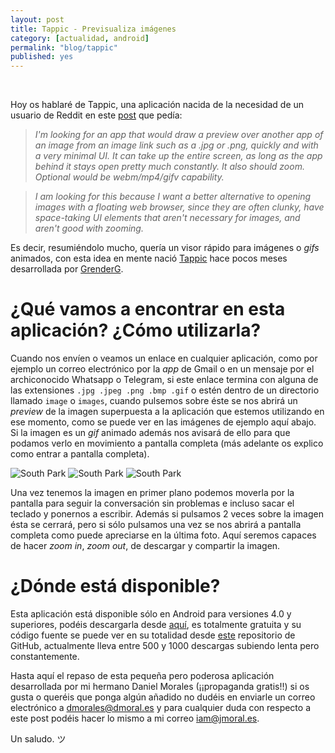 ```yaml
---
layout: post
title: Tappic - Previsualiza imágenes
category: [actualidad, android]
permalink: "blog/tappic"
published: yes
---
```


<br>

Hoy os hablaré de Tappic, una aplicación nacida de la necesidad de un usuario de Reddit en este [post](https://www.reddit.com/r/androidapps/comments/4gn3t7/request_an_app_that_only_opens_images_from/ "Reddit") que pedía:

> *I'm looking for an app that would draw a preview over another app of an image from an image link such as a .jpg or .png, quickly and with a very minimal UI. It can take up the entire screen, as long as the app behind it stays open pretty much constantly. It also should zoom. Optional would be webm/mp4/gifv capability.*

> *I am looking for this because I want a better alternative to opening images with a floating web browser, since they are often clunky, have space-taking UI elements that aren't necessary for images, and aren't good with zooming.*

Es decir, resumiéndolo mucho, quería un visor rápido para imágenes o *gifs* animados, con esta idea en mente nació [Tappic](https://play.google.com/store/apps/details?id=es.dmoral.tappic "Tappic") hace pocos meses desarrollada por [GrenderG](http://dmoral.es "Daniel Morales").

# ¿Qué vamos a encontrar en esta aplicación? ¿Cómo utilizarla?

Cuando nos envíen o veamos un enlace en cualquier aplicación, como por ejemplo un correo electrónico por la *app* de Gmail o en un mensaje por el archiconocido Whatsapp o Telegram, si este enlace termina con alguna de las extensiones `.jpg .jpeg .png .bmp .gif` o estén dentro de un directorio llamado `image` o `images`, cuando pulsemos sobre éste se nos abrirá un *preview* de la imagen superpuesta a la aplicación que estemos utilizando en ese momento, como se puede ver en las imágenes de ejemplo aquí abajo. Si la imagen es un *gif* animado además nos avisará de ello para que podamos verlo en movimiento a pantalla completa (más adelante os explico como entrar a pantalla completa).

<img class="inlinethree" src="/assets/img/southpark-screenshot.png" alt="South Park">
<img class="inlinethree" src="/assets/img/southpark-mysterion.png" alt="South Park">
<img class="inlinethree" src="/assets/img/southpark-tappic.png" alt="South Park">

Una vez tenemos la imagen en primer plano podemos moverla por la pantalla para seguir la conversación sin problemas e incluso sacar el teclado y ponernos a escribir. Además si pulsamos 2 veces sobre la imagen ésta se cerrará, pero si sólo pulsamos una vez se nos abrirá a pantalla completa como puede apreciarse en la última foto. Aquí seremos capaces de hacer *zoom in*, *zoom out*, de descargar y compartir la imagen.

# ¿Dónde está disponible?

Esta aplicación está disponible sólo en Android para versiones 4.0 y superiores, podéis descargarla desde [aquí](https://play.google.com/store/apps/details?id=es.dmoral.tappic "Tappic"), es totalmente gratuita y su código fuente se puede ver en su totalidad desde [este](https://github.com/GrenderG/Tappic) repositorio de GitHub, actualmente lleva entre 500 y 1000 descargas subiendo lenta pero constantemente.

Hasta aquí el repaso de esta pequeña pero poderosa aplicación desarrollada por mi hermano Daniel Morales (¡¡propaganda gratis!!) si os gusta o queréis que ponga algún añadido no dudéis en enviarle un correo electrónico a [dmorales@dmoral.es](mailto:dmorales@dmoral.es "dmorales@dmoral.es") y para cualquier duda con respecto a este post podéis hacer lo mismo a mi correo [iam@jmoral.es](mailto:jmoral.es "iam@jmoral.es").

Un saludo. ツ